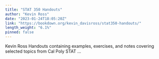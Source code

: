 ```yaml
---
title: "STAT 350 Handouts"
author: "Kevin Ross"
date: "2023-01-24T18:05:20Z"
link: "https://bookdown.org/kevin_davisross/stat350-handouts/"
length_weight: "6.1%"
pinned: false
---
```


Kevin Ross Handouts containing examples, exercises, and notes covering selected topics from Cal Poly STAT ...
